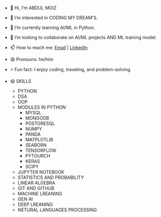 - 👋 Hi, I’m ABDUL MOIZ
- 👀 I’m interested in CODING MY DREAM'S.
- 🌱 I’m currently learning AI/ML in Python.
- 💞️ I’m looking to collaborate on AI/ML projects AND ML training model.
- 📫 How to reach me: [Email](abdulmoiz28.7.2002@gmail.com) | [LinkedIn](https://www.linkedin.com/in/abdul-moiz-a70678265)
- 😄 Pronouns: he/him
- ⚡ Fun fact: I enjoy coding, traveling, and problem-solving.

- 😄 SKILLS
  - PYTHON
  - DSA
  - OOP
  - MODULES IN PYTHON 
    - MYSQL
    - MONGODB
    - POSTGRESQL
    - NUMPY
    - PANDA
    - MATPLOTLIB
    - SEABORN
    - TENSORFLOW
    - PYTOURCH
    - KERAS
    - SCIPY
  - JUPYTER NOTEBOOK
  - STATISTICS AND PROBABILITY
  - LINEAR ALGEBRA
  - GIT AND GITHUB
  - MACHINE LREANING
  - GEN AI
  - DEEP LREANING
  - NETURAL LANGUAGES PROCESSING
    


<!---
moizishere-droid/moizishere-droid is a ✨ special ✨ repository because its `README.md` (this file) appears on your GitHub profile.
You can click the Preview link to take a look at your changes.
--->
